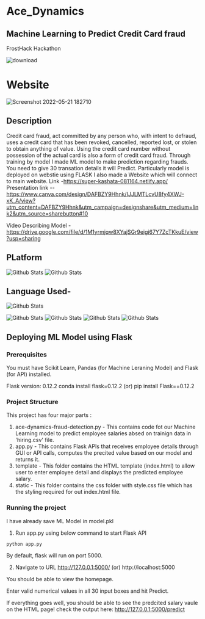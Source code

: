 # Ace_Dynamics
## Machine Learning to Predict Credit Card fraud
FrostHack Hackathon

![download](https://user-images.githubusercontent.com/90788942/169682141-5387a807-4245-45b1-8de1-889134a0e9e7.png)




# Website
![Screenshot 2022-05-21 182710](https://user-images.githubusercontent.com/90788942/169652568-1a829a20-9685-4b93-a529-a8a6eab35ea4.jpg)


## Description

Credit card fraud, act committed by any person who, with intent to defraud, uses a credit card that has been revoked, cancelled, reported lost, or stolen to obtain anything of value. Using the credit card number without possession of the actual card is also a form of credit card fraud. Through training by model I made ML model to make prediction regarding frauds. You need to give 30 transation details it will Predict. Particularly model is deployed on webstie using FLASK
I also made a Website which will connect to main website. Link -https://super-kashata-081164.netlify.app/
Presentation link  --https://www.canva.com/design/DAFBZY9Hhnk/IJJLMTLcvU8fy4XWJ-xK_A/view?utm_content=DAFBZY9Hhnk&utm_campaign=designshare&utm_medium=link2&utm_source=sharebutton#10

Video Describing Model - https://drive.google.com/file/d/1M1yrmjqw8XYajSGr9eigi67Y7ZcTKkuE/view?usp=sharing

## PLatform
<p >
        <img src="https://img.shields.io/badge/Kaggle-20BEFF?style=for-the-badge&logo=Kaggle&logoColor=white" alt="Github Stats" />
  <img src="https://img.shields.io/badge/Netlify-00C7B7?style=for-the-badge&logo=netlify&logoColor=white" alt="Github Stats" />
</p>


## Language Used-

<p >
        <img src="https://github.com/jalbertsr/logo-badge-images/blob/master/img/rsz_flask.png?raw=true" alt="Github Stats" />
 
</p>
<p >
        <img src="https://img.shields.io/badge/CSS3-1572B6?style=for-the-badge&logo=css3&logoColor=white" alt="Github Stats" />
   <img src="https://img.shields.io/badge/HTML5-E34F26?style=for-the-badge&logo=html5&logoColor=whit" alt="Github Stats" />
   <img src="https://img.shields.io/badge/JavaScript-323330?style=for-the-badge&logo=javascript&logoColor=F7DF1E" alt="Github Stats" />
   <img src="https://img.shields.io/badge/Python-FFD43B?style=for-the-badge&logo=python&logoColor=blue" alt="Github Stats" />
   
</p>

## Deploying ML Model using Flask


### Prerequisites
You must have Scikit Learn, Pandas (for Machine Leraning Model) and Flask (for API) installed.

Flask version: 0.12.2
conda install flask=0.12.2  (or) pip install Flask==0.12.2

### Project Structure
This project has four major parts :
1. ace-dynamics-fraud-detection.py - This contains code fot our Machine Learning model to predict employee salaries absed on trainign data in 'hiring.csv' file.
2. app.py - This contains Flask APIs that receives employee details through GUI or API calls, computes the precited value based on our model and returns it.
3. template - This folder contains the HTML template (index.html) to allow user to enter employee detail and displays the predicted employee salary.
4. static - This folder contains the css folder with style.css file which has the styling required for out index.html file.

### Running the project
I have already save ML Model in model.pkl


1. Run app.py using below command to start Flask API
```
python app.py
```
By default, flask will run on port 5000.

2. Navigate to URL http://127.0.0.1:5000/ (or) http://localhost:5000

You should be able to view the homepage.

Enter valid numerical values in all 30 input boxes and hit Predict.

If everything goes well, you should  be able to see the predcited salary vaule on the HTML page!
check the output here: http://127.0.0.1:5000/predict

